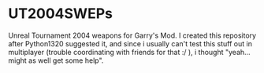 # UT2004SWEPs
Unreal Tournament 2004 weapons for Garry's Mod. 
I created this repository after Python1320 suggested it, and since i usually can't test this stuff out in multiplayer (trouble coordinating with friends for that :/ ), i thought 
"yeah... might as well get some help".
